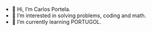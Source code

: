 - 👋 Hi, I’m Carlos Portela.
- 👀 I’m interested in solving problems, coding and math. 
- 🌱 I’m currently learning PORTUGOL.


